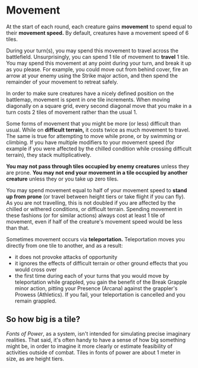 # Movement

At the start of each round, each creature gains **movement** to spend equal to their **movement speed.** By default, creatures have a movement speed of 6 tiles.

During your turn(s), you may spend this movement to travel across the battlefield. Unsurprisingly, you can spend 1 tile of movement to **travel** 1 tile. You may spend this movement at any point during your turn, and break it up as you please. For example, you could move out from behind cover, fire an arrow at your enemy using the Strike major action, and then spend the remainder of your movement to retreat safely.

In order to make sure creatures have a nicely defined position on the battlemap, movement is spent in one tile increments. When moving diagonally on a square grid, every second diagonal move that you make in a turn costs 2 tiles of movement rather than the usual 1.

Some forms of movement that you might be more (or less) difficult than usual. While on **difficult terrain,** it costs twice as much movement to travel. The same is true for attempting to move while prone, or by swimming or climbing. If you have multiple modifiers to your movement speed (for example if you were affected by the chilled condition while crossing difficult terrain), they stack multiplicatively.

**You may not pass through tiles occupied by enemy creatures** unless they are prone. **You may not end your movement in a tile occupied by another creature** unless they or you take up zero tiles.

You may spend movement equal to half of your movement speed to **stand up from prone** (or travel between height tiers or take flight if you can fly). As you are not travelling, this is not doubled if you are affected by the chilled or withered conditions, or difficult terrain. Spending movement in these fashions (or for similar actions) always cost at least 1 tile of movement, even if half of the creature's movement speed would be less than that.

Sometimes movement occurs via **teleportation.** Teleportation moves you directly from one tile to another, and as a result:

- it does not provoke attacks of opportunity
- it ignores the effects of difficult terrain or other ground effects that you would cross over
- the first time during each of your turns that you would move by teleportation while grappled, you gain the benefit of the Break Grapple minor action, pitting your Presence (Arcana) against the grappler's Prowess (Athletics). If you fail, your teleportation is cancelled and you remain grappled.

<div class="infobox">

## So how big is a tile?

_Fonts of Power_, as a system, isn't intended for simulating precise imaginary realities. That said, it's often handy to have a sense of how big something might be, in order to imagine it more clearly or estimate feasibility of activities outside of combat. Tiles in fonts of power are about 1 meter in size, as are height tiers.

</div>
